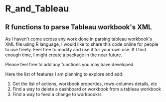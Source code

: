# R_and_Tableau
## R functions to parse Tableau workbook's XML

As I haven't come across any work done in parsing tableau workbook's XML file using R language, I would like to share this code online for people to use freely. 
Feel free to modify and use it for your own use. If I find enough time, I might create a package in the near future. 

Please feel free to add any functions you may have developed. 

Here the list of features I am planning to explore and add:
1) Get the list of actions, workbook properties, rows-columns details, etc
2) Find a way to delete a dashboard or workbook from a tableau workbook
3) Find a way to feed a change to workbook/s 
